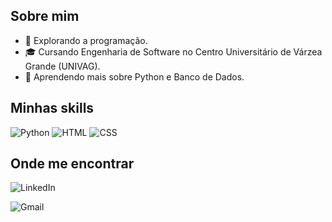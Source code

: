## **Sobre mim**
- 🤔 Explorando a programação.
- 🎓 Cursando Engenharia de Software no Centro Universitário de Várzea Grande (UNIVAG).
- 🌱 Aprendendo mais sobre Python e Banco de Dados.

## **Minhas skills**
![Python](https://img.shields.io/badge/-Python-333333?style=flat&logo=Python&logoColor=white)
![HTML](https://img.shields.io/badge/-HTML-333333?style=flat&logo=HTML5&logoColor=E34F26)
![CSS](https://img.shields.io/badge/-CSS-333333?style=flat&logo=CSS3&logoColor=1572B6)

## **Onde me encontrar**
![LinkedIn](https://img.shields.io/badge/-Lara%20Caroline-blue?style=flat-square&logo=Linkedin&logoColor=white&link=https://www.linkedin.com/in/lara-caroline-maia)

![Gmail](https://img.shields.io/badge/-seuemail@email.com-006bed?style=flat-square&logo=Gmail&logoColor=white)